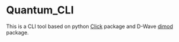 # Quantum_CLI
This is a CLI tool based on python [Click](https://palletsprojects.com/p/click/) package and D-Wave [dimod](https://docs.ocean.dwavesys.com/en/stable/docs_dimod/) package.
